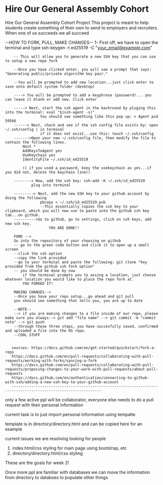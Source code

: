 # Hire Our General Assembly Cohort
Hire Our General Assembly Cohort Project 
This project is meant to help students create something of their own to send to employers and recruiters. When one of us succeeds we all succeed 


--HOW TO FORK, PULL, MAKE CHANGES--
    1- First off, we have to open the terminal and type ssh-keygen -t ed25519 -C "your_email@example.com"

        -- This will allow you to generate a new SSH key that you can use to setup a new repo fork

        --Once you have clicked enter, you will see a prompt that says: "Generating public/private algorithm key pair."

        --You will be prompted to add new location...just click enter to save onto default system folder (desktop)

        ----> You will be prompted to add a keyphrase (password)... you can leave it blank or add new. Click enter

        -----> Next, start the ssh agent in the backround by pluging this into the terminal: eval "$(ssh-agent -s)"
                    You should see something like this pop up: > Agent pid 59566
        ------> Next, check and see if the ssh config file exists by: open ~/.ssh/config | in terminal
                    if it does not exist...use this: touch ~/.ssh/config
        ------->Open your new ~/.ssh/config file, then modify the file to contain the following lines. 
            Host *
            AddKeysToAgent yes
            UseKeychain yes
            IdentityFile ~/.ssh/id_ed25519

            (( if you used a password, keey the usekeychain as yes...if you did not, delete the keychain line))

        --------> Now, add the ssh key: ssh-add -K ~/.ssh/id_ed25519
                plug into terminal

        ---------> Next, add the new SSH key to your github account by doing the following
                    pbcopy < ~/.ssh/id_ed25519.pub
                    --This essentially copies the ssh key to your clipboard, which you will now use to paste into the github ssh key tab...on github. 
        ---------->Go to github, go to settings, click on ssh keys, add new ssh key. 
                        YOU ARE DONE!!

        FORK --> 
        Go into the repository of your choosing on github
        -- go to the green code button and click it to open up a small screen
        --click the ssh option
        --copy the link provided
        --go to your terminal and paste the following: git clone "key provided from the github ssh fork option"
        -- you should be done by now
            if the terminal prompts you to assing a location, just choose whatever location you would like to place the repo fork at.
            YOU FORKED IT!

        MAKING CHANGES-->
        --Once you have your repo setup...go ahead and git pull
        you should see something that tells you, you are up to date

        --NOTE--
        --> if you are making changes to a file inside of our repo, please make sure you always--> git add "file name" --> git commit -m "commit note" --> git push 
        --through these three steps, you have succesfully saved, confirmed and uploaded a file into the OG repo.
        --COOL STUFF


       sources: https://docs.github.com/en/get-started/quickstart/fork-a-repo
       https://docs.github.com/en/pull-requests/collaborating-with-pull-requests/working-with-forks/syncing-a-fork
       https://docs.github.com/en/pull-requests/collaborating-with-pull-requests/proposing-changes-to-your-work-with-pull-requests/about-pull-requests
       https://docs.github.com/en/authentication/connecting-to-github-with-ssh/adding-a-new-ssh-key-to-your-github-account
       ---------------------------------------------------------------------------------------------------------------



only a few active ppl will be collaborator, everyone else needs to do a pull request with their personal information

current task is to just import personal information using tempalte

template is in directory/directory.html and can be copied here for an example 

current issues we are resolving looking for people 
1. index.html/css styling for main page using bootstrap, etc 
2. directory/directory.html/css styling

These are the goals for week 2!

Once more ppl are familiar with databases we can move the information from directory to databses to populate other things
